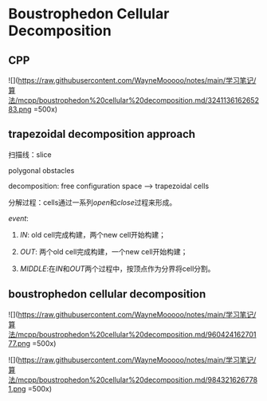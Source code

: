# Boustrophedon Cellular Decomposition

## CPP

![](https://raw.githubusercontent.com/WayneMooooo/notes/main/学习笔记/算法/mcpp/boustrophedon%20cellular%20decomposition.md/324113616265283.png =500x)

## trapezoidal decomposition approach

扫描线：slice

polygonal obstacles

decomposition: free configuration space ——> trapezoidal cells

分解过程：cells通过一系列$open$和$close$过程来形成。

$event$:

1. $IN$: old cell完成构建，两个new cell开始构建；
2. $OUT$: 两个old cell完成构建，一个new cell开始构建；

3. $MIDDLE$:在$IN$和$OUT$两个过程中，按顶点作为分界将cell分割。



## boustrophedon cellular decomposition

![](https://raw.githubusercontent.com/WayneMooooo/notes/main/学习笔记/算法/mcpp/boustrophedon%20cellular%20decomposition.md/96042416270177.png =500x)

![](https://raw.githubusercontent.com/WayneMooooo/notes/main/学习笔记/算法/mcpp/boustrophedon%20cellular%20decomposition.md/9843216267781.png =500x)







